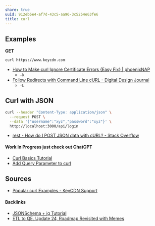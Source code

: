 ```yaml
---
share: true
uuid: 912eb5e4-af7d-43c5-aa96-3c5254e63fe6
title: curl
---
```

## Examples

**GET**

``` bash
curl https://www.keycdn.com
```

* [How to Make curl Ignore Certificate Errors {Easy Fix} | phoenixNAP](https://phoenixnap.com/kb/curl-ignore-certificate)
  * `-k`
* [Follow Redirects with Command Line cURL - Digital Design Journal](https://www.digitaldesignjournal.com/curl-follow-redirects/)
  * `-L`

## Curl with JSON

``` bash
curl --header "Content-Type: application/json" \
  --request POST \
  --data '{"username":"xyz","password":"xyz"}' \
  http://localhost:3000/api/login
```
* [rest - How do I POST JSON data with cURL? - Stack Overflow](https://stackoverflow.com/questions/7172784/how-do-i-post-json-data-with-curl)

#### Work In Progress just check out ChatGPT

* [Curl Basics Tutorial](https://chat.openai.com/share/8ddbb346-4f4c-4b25-9db3-f06feb2c01de)
* [Add Query Parameter to curl](https://chat.openai.com/share/cccc4e87-f248-4164-abbc-1417ef52c273)

## Sources

* [Popular curl Examples - KeyCDN Support](https://www.keycdn.com/support/popular-curl-examples)

#### Backlinks

* [JSONSchema + jq Tutorial](/24e80f52-8991-4499-b02c-e313131904d0)
* [ETL to QE, Update 24, Roadmap Revisited with Memes](/89c90b4a-2065-4b58-93eb-107794ed8671)